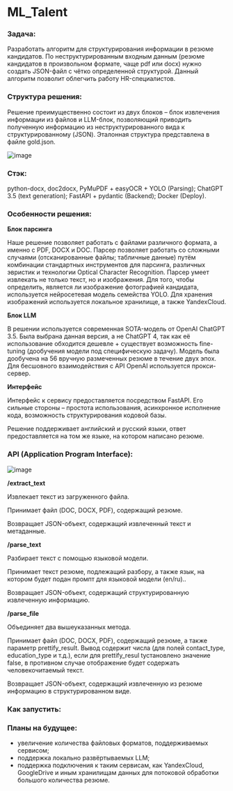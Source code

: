 # ML_Talent

### Задача:
Разработать алгоритм для структурирования информации в резюме кандидатов. 
По неструктурированным входным данным (резюме кандидатов в произвольном формате, чаще pdf или docx) нужно создать JSON-файл с чётко определенной структурой. Данный алгоритм позволит облегчить работу HR-специалистов.

### Структура решения:
Решение преимущественно состоит из двух блоков – блок извлечения информации из файлов и LLM-блок, позволяющий приводить полученную информацию из неструктурированного вида к структурированному (JSON). Эталонная структура представлена в файле gold.json.

![image](https://drive.google.com/uc?export=view&id=1NNuvWxviWRdhINff1vt2Tr9qPrEOtN5P)

### Стэк: 
python-docx, doc2docx, PyMuPDF + easyOCR + YOLO (Parsing); ChatGPT 3.5 (text generation); FastAPI + pydantic (Backend); Docker (Deploy).

### Особенности решения:
**Блок парсинга**

Наше решение позволяет работать с файлами различного формата, а именно с PDF, DOCX и DOC. Парсер позволяет работать со сложными случаями (отсканированные файлы; табличные данные) путём комбинации стандартных инструментов для парсинга, различных эвристик и технологии Optical Character Recognition. Парсер умеет извлекать не только текст, но и изображения. Для того, чтобы определить, является ли изображение фотографией кандидата, используется нейросетевая модель семейства YOLO. Для хранения изображений используется локальное хранилище, а также YandexCloud.

**Блок LLM**

В решении используется современная SOTA-модель от OpenAI ChatGPT 3.5. Была выбрана данная версия, а не ChatGPT 4, так как её использование обходится дешевле + существует возможность fine-tuning (дообучения модели под специфическую задачу). Модель была дообучена на 56 вручную размеченных резюме в течение двух эпох. Для бесшовного взаимодействия с API OpenAI используется прокси-сервер.  

**Интерфейс**

Интерфейс к сервису предоставляется посредством FastAPI. Его сильные стороны – простота использования, асинхронное исполнение кода, возможность структурирования кодовой базы.

Решение поддерживает английский и русский языки, ответ предоставляется на том же языке, на котором написано резюме.

### API (Application Program Interface): 

![image](https://drive.google.com/uc?export=view&id=11p-08kq4NfJho-KTk088rLUDBo5Gpzx8)

**/extract_text**

Извлекает текст из загруженного файла.

Принимает файл (DOC, DOCX, PDF), содержащий резюме.

Возвращает JSON-объект, содержащий извлеченный текст и метаданные.

**/parse_text**

Разбирает текст с помощью языковой модели.

Принимает текст резюме, подлежащий разбору, а также язык, на котором будет подан промпт для языковой модели (en/ru)..

Возвращает JSON-объект, содержащий структурированную извлеченную информацию.

**/parse_file**

Объединяет два вышеуказанных метода.

Принимает файл (DOC, DOCX, PDF), содержащий резюме, а также параметр prettify_result. Вывод содержит числа (для полей contact_type, education_type и т.д.), если для prettify_resul tустановлено значение false, в противном случае отображение будет содержать человекочитаемый текст.

Возвращает JSON-объект, содержащий извлеченную из резюме информацию в структурированном виде.

### Как запустить: 

### Планы на будущее:

* увеличение количества файловых форматов, поддерживаемых сервисом;
* поддержка локально развёртываемых LLM;
* поддержка подключения к таким сервисам, как YandexCloud, GoogleDrive и иным хранилищам данных для потоковой обработки большого количества резюме.

